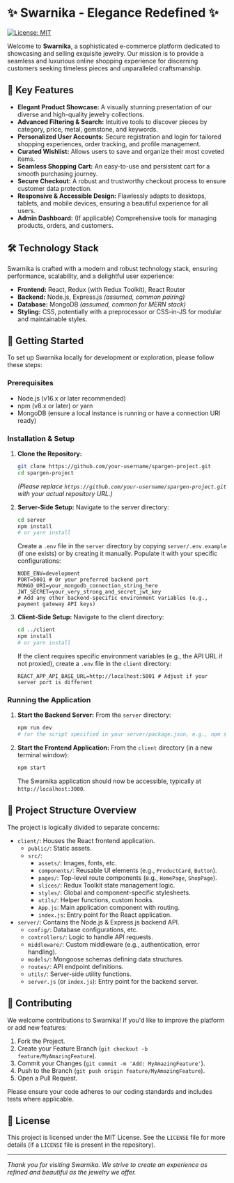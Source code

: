 # ✨ Swarnika - Elegance Redefined ✨

[![License: MIT](https://img.shields.io/badge/License-MIT-yellow.svg)](https://opensource.org/licenses/MIT)

Welcome to **Swarnika**, a sophisticated e-commerce platform dedicated to showcasing and selling exquisite jewelry. Our mission is to provide a seamless and luxurious online shopping experience for discerning customers seeking timeless pieces and unparalleled craftsmanship.

## 🌟 Key Features

*   **Elegant Product Showcase:** A visually stunning presentation of our diverse and high-quality jewelry collections.
*   **Advanced Filtering & Search:** Intuitive tools to discover pieces by category, price, metal, gemstone, and keywords.
*   **Personalized User Accounts:** Secure registration and login for tailored shopping experiences, order tracking, and profile management.
*   **Curated Wishlist:** Allows users to save and organize their most coveted items.
*   **Seamless Shopping Cart:** An easy-to-use and persistent cart for a smooth purchasing journey.
*   **Secure Checkout:** A robust and trustworthy checkout process to ensure customer data protection.
*   **Responsive & Accessible Design:** Flawlessly adapts to desktops, tablets, and mobile devices, ensuring a beautiful experience for all users.
*   **Admin Dashboard:** (If applicable) Comprehensive tools for managing products, orders, and customers.

## 🛠️ Technology Stack

Swarnika is crafted with a modern and robust technology stack, ensuring performance, scalability, and a delightful user experience:

*   **Frontend:** React, Redux (with Redux Toolkit), React Router
*   **Backend:** Node.js, Express.js *(assumed, common pairing)*
*   **Database:** MongoDB *(assumed, common for MERN stack)*
*   **Styling:** CSS, potentially with a preprocessor or CSS-in-JS for modular and maintainable styles.

## 🚀 Getting Started

To set up Swarnika locally for development or exploration, please follow these steps:

### Prerequisites

*   Node.js (v16.x or later recommended)
*   npm (v8.x or later) or yarn
*   MongoDB (ensure a local instance is running or have a connection URI ready)

### Installation & Setup

1.  **Clone the Repository:**
    ```bash
    git clone https://github.com/your-username/spargen-project.git
    cd spargen-project
    ```
    *(Please replace `https://github.com/your-username/spargen-project.git` with your actual repository URL.)*

2.  **Server-Side Setup:**
    Navigate to the server directory:
    ```bash
    cd server
    npm install 
    # or yarn install
    ```
    Create a `.env` file in the `server` directory by copying `server/.env.example` (if one exists) or by creating it manually. Populate it with your specific configurations:
    ```env
    NODE_ENV=development
    PORT=5001 # Or your preferred backend port
    MONGO_URI=your_mongodb_connection_string_here
    JWT_SECRET=your_very_strong_and_secret_jwt_key
    # Add any other backend-specific environment variables (e.g., payment gateway API keys)
    ```

3.  **Client-Side Setup:**
    Navigate to the client directory:
    ```bash
    cd ../client
    npm install
    # or yarn install
    ```
    If the client requires specific environment variables (e.g., the API URL if not proxied), create a `.env` file in the `client` directory:
    ```env
    REACT_APP_API_BASE_URL=http://localhost:5001 # Adjust if your server port is different
    ```

### Running the Application

1.  **Start the Backend Server:**
    From the `server` directory:
    ```bash
    npm run dev 
    # (or the script specified in your server/package.json, e.g., npm start)
    ```

2.  **Start the Frontend Application:**
    From the `client` directory (in a new terminal window):
    ```bash
    npm start
    ```
    The Swarnika application should now be accessible, typically at `http://localhost:3000`.

## 📁 Project Structure Overview

The project is logically divided to separate concerns:

*   `client/`: Houses the React frontend application.
    *   `public/`: Static assets.
    *   `src/`:
        *   `assets/`: Images, fonts, etc.
        *   `components/`: Reusable UI elements (e.g., `ProductCard`, `Button`).
        *   `pages/`: Top-level route components (e.g., `HomePage`, `ShopPage`).
        *   `slices/`: Redux Toolkit state management logic.
        *   `styles/`: Global and component-specific stylesheets.
        *   `utils/`: Helper functions, custom hooks.
        *   `App.js`: Main application component with routing.
        *   `index.js`: Entry point for the React application.
*   `server/`: Contains the Node.js & Express.js backend API.
    *   `config/`: Database configurations, etc.
    *   `controllers/`: Logic to handle API requests.
    *   `middleware/`: Custom middleware (e.g., authentication, error handling).
    *   `models/`: Mongoose schemas defining data structures.
    *   `routes/`: API endpoint definitions.
    *   `utils/`: Server-side utility functions.
    *   `server.js` (or `index.js`): Entry point for the backend server.

## 🤝 Contributing

We welcome contributions to Swarnika! If you'd like to improve the platform or add new features:

1.  Fork the Project.
2.  Create your Feature Branch (`git checkout -b feature/MyAmazingFeature`).
3.  Commit your Changes (`git commit -m 'Add: MyAmazingFeature'`).
4.  Push to the Branch (`git push origin feature/MyAmazingFeature`).
5.  Open a Pull Request.

Please ensure your code adheres to our coding standards and includes tests where applicable.

## 📜 License

This project is licensed under the MIT License. See the `LICENSE` file for more details (if a `LICENSE` file is present in the repository).

---

*Thank you for visiting Swarnika. We strive to create an experience as refined and beautiful as the jewelry we offer.* 